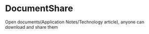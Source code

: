 DocumentShare
=============

Open documents(Application Notes/Technology article), anyone can download and share them
